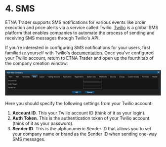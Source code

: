 # 4. SMS

ETNA Trader supports SMS notifications for various events like order execution and price alerts via a service called Twilio. [Twilio](https://www.twilio.com/) is a global SMS platform that enables companies to automate the process of sending and receiving SMS messages through Twilio's API.

If you're interested in configuring SMS notifications for your users, first familiarize yourself with Twilio's [documentation](https://www.twilio.com/docs/sms). Once you've configured your Twilio account, return to ETNA Trader and open up the fourth tab of the company creation window:

![](../../../.gitbook/assets/screenshot-2019-01-22-at-13.57.14.png)

Here you should specify the following settings from your Twilio account:

1. **Account ID**. This your Twilio account ID \(think of it as your login\).
2. **Auth Token**. This is the authentication token of your Twilio account \(think of it as your password\).
3. **Sender ID**. This is the alphanumeric Sender ID that allows you to set your company name or brand as the Sender ID when sending one-way SMS messages.

